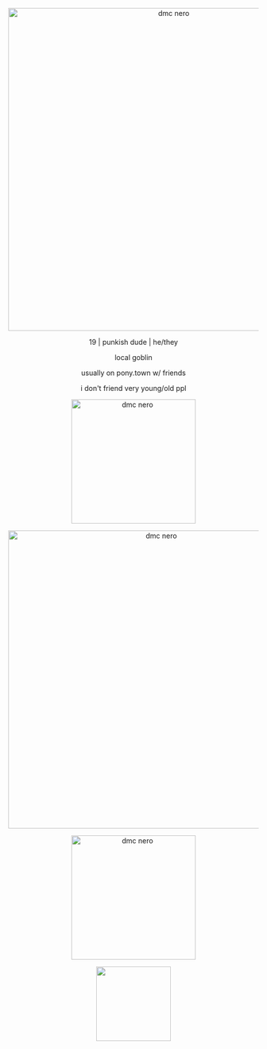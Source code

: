 <p align="center">
<img width="650" src="https://github.com/user-attachments/assets/2b8fd9a1-5978-4607-bd43-9777500e0787" alt="dmc nero">

</p>
<p align="center">
19 | punkish dude | he/they <br/>

</p>
<p align="center">
local goblin<br/>
</p>
<p align="center">
usually on pony.town w/ friends<br/>
</p>
<p align="center">
i don't friend very young/old ppl <br/>

<p align="center">
<img width="250" src="https://github.com/user-attachments/assets/6015226d-5485-4522-909d-ce4e0d7c6710" alt="dmc nero">


<p align="center">
<img width="600" src="https://github.com/user-attachments/assets/f7062dcd-08cb-4903-ba5e-913f2d47ac9f" alt="dmc nero">

<p align="center">
<img width="250" src="https://github.com/user-attachments/assets/6015226d-5485-4522-909d-ce4e0d7c6710" alt="dmc nero">


</p>
<p align="center">
<img width="150" src="https://github.com/user-attachments/assets/6420329d-d937-4e18-ae2d-534690351ea5">
 

